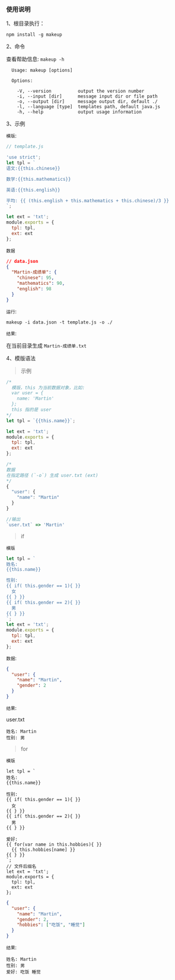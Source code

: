 ### 使用说明

1、根目录执行：

```
npm install -g makeup
```


2、命令 

查看帮助信息: `makeup -h`

```
  Usage: makeup [options]

  Options:

    -V, --version          output the version number
    -i, --input [dir]      message input dir or file path
    -o, --output [dir]     message output dir, default ./
    -l, --language [type]  templates path, default java.js
    -h, --help             output usage information
```


3、示例

`模版`:

```js
// template.js

'use strict';
let tpl = `
语文:{{this.chinese}}

数学:{{this.mathematics}}

英语:{{this.english}}

平均: {{ (this.english + this.mathematics + this.chinese)/3 }}
`;

let ext = 'txt';
module.exports = {
  tpl: tpl,
  ext: ext
};

```

`数据`

```json
// data.json
{
  "Martin-成绩单": {
    "chinese": 95,
    "mathematics": 90,
    "english": 98
  }
}
```

`运行`:
```
makeup -i data.json -t template.js -o ./

```

`结果`:

在当前目录生成 `Martin-成绩单.txt`


4、模版语法

>示例

```js
/*
  模版，this 为当前数据对象，比如:
  var user = {
    name: 'Martin'
  };
  this 指的是 user
*/ 
let tpl = `{{this.name}}`;

let ext = 'txt';
module.exports = {
  tpl: tpl,
  ext: ext
};

/*
数据
在指定路径 (`-o`) 生成 user.txt (ext)
*/
{
  "user": {
    "name": "Martin"
  }
}

//输出
`user.txt` => 'Martin'

```

>if

`模版`

```js
let tpl = `
姓名: 
{{this.name}}

性别: 
{{ if( this.gender == 1){ }} 
  女
{{ } }}
{{ if( this.gender == 2){ }} 
  男
{{ } }}
`;
let ext = 'txt';
module.exports = {
  tpl: tpl,
  ext: ext
};
```

`数据`:

```json
{
  "user": {
    "name": "Martin",
    "gender": 2
  }
}
```

`结果`:

user.txt

```
姓名: Martin
性别: 男
```

>for

`模版`
```
let tpl = `
姓名: 
{{this.name}}

性别: 
{{ if( this.gender == 1){ }} 
  女
{{ } }}
{{ if( this.gender == 2){ }} 
  男
{{ } }}

爱好:
{{ for(var name in this.hobbies){ }}
  {{ this.hobbies[name] }} 
{{ } }}
`;
// 文件后缀名
let ext = 'txt';
module.exports = {
  tpl: tpl,
  ext: ext
};

```

```json
{
  "user": {
    "name": "Martin",
    "gender": 2,
    "hobbies": ["吃饭", "睡觉"]
  }
}
```

`结果`:

```
姓名: Martin
性别: 男
爱好: 吃饭 睡觉

```




